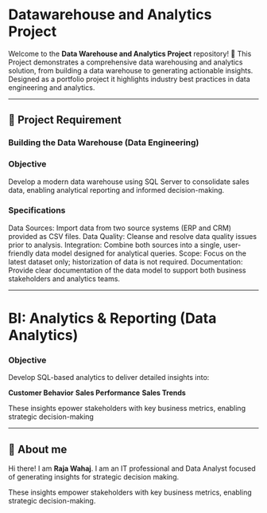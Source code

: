 # Datawarehouse and Analytics Project

Welcome to the **Data Warehouse and Analytics Project** repository! 🚀
This Project demonstrates a comprehensive data warehousing and analytics solution, from building a data warehouse to generating actionable insights. Designed as a portfolio project it highlights industry best practices in data engineering and analytics.

---

 ## 🚀 Project Requirement 

### Building the Data Warehouse (Data Engineering)
 
### Objective
Develop a modern data warehouse using SQL Server to consolidate sales data, enabling analytical reporting and informed decision-making.

### Specifications

Data Sources: Import data from two source systems (ERP and CRM) provided as CSV files.
Data Quality: Cleanse and resolve data quality issues prior to analysis.
Integration: Combine both sources into a single, user-friendly data model designed for analytical queries.
Scope: Focus on the latest dataset only; historization of data is not required.
Documentation: Provide clear documentation of the data model to support both business stakeholders and analytics teams.

---

# BI: Analytics & Reporting (Data Analytics)
### Objective
Develop SQL-based analytics to deliver detailed insights into:

**Customer Behavior**
**Sales Performance**
**Sales Trends**

These insights epower stakeholders with key business metrics, enabling strategic decision-making

---

 ## 🚀 About me

 Hi there! I am **Raja Wahaj**. I am an IT professional and Data Analyst focused of generating insights for strategic decision making.

These insights empower stakeholders with key business metrics, enabling strategic decision-making.
